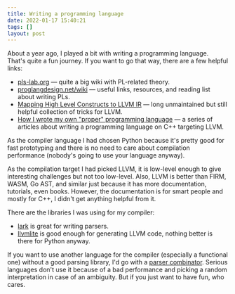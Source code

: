```yaml
---
title: Writing a programming language
date: 2022-01-17 15:40:21
tags: []
layout: post
---
```


About a year ago, I played a bit with writing a programming language. That's quite a fun journey. If you want to go that way, there are a few helpful links:

+ [pls-lab.org](https://www.pls-lab.org/) — quite a big wiki with PL-related theory.
+ [proglangdesign.net/wiki](https://proglangdesign.net/wiki/) — useful links, resources, and reading list about writing PLs.
+ [Mapping High Level Constructs to LLVM IR](https://mapping-high-level-constructs-to-llvm-ir.readthedocs.io/en/latest/README.html) — long unmaintained but still helpful collection of tricks for LLVM.
+ [How I wrote my own "proper" programming language](https://mukulrathi.com/create-your-own-programming-language/intro-to-compiler/) — a series of articles about writing a programming language on C++ targeting LLVM.

As the compiler language I had chosen Python because it's pretty good for fast prototyping and there is no need to care about compilation performance (nobody's going to use your language anyway).

As the compilation target I had picked LLVM, it is low-level enough to give interesting challenges but not too low-level. Also, LLVM is better than FIRM, WASM, Go AST, and similar just because it has more documentation, tutorials, even books. However, the documentation is for smart people and mostly for C++, I didn't get anything helpful from it.

There are the libraries I was using for my compiler:

+ [lark](https://github.com/lark-parser/lark) is great for writing parsers.
+ [llvmlite](https://github.com/numba/llvmlite) is good enough for generating LLVM code, nothing better is there for Python anyway.

If you want to use another language for the compiler (especially a functional one) without a good parsing library, I'd go with a [parser combinator](https://en.wikipedia.org/wiki/Parser_combinator). Serious languages don't use it because of a bad performance and picking a random interpretation in case of an ambiguity. But if you just want to have fun, who cares.

